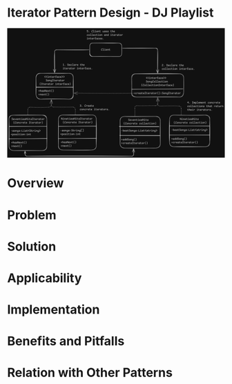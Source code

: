 # Iterator Pattern Design - DJ Playlist
![Iterator Pattern](Iterator.png)

# Overview


# Problem


# Solution


# Applicability


# Implementation


# Benefits and Pitfalls


# Relation with Other Patterns